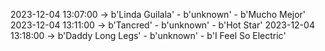 2023-12-04 13:07:00 -> b'Linda Guilala' - b'unknown' - b'Mucho Mejor'
2023-12-04 13:11:00 -> b'Tancred' - b'unknown' - b'Hot Star'
2023-12-04 13:18:00 -> b'Daddy Long Legs' - b'unknown' - b'I Feel So Electric'

